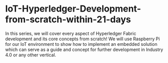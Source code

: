 # IoT-Hyperledger-Development-from-scratch-within-21-days
In this series, we will cover every aspect of Hyperledger Fabric development and its core concepts from scratch! We will use Raspberry Pi for our IoT environment to show how to implement an embedded solution which can serve as a guide and concept for further development in Industry 4.0 or any other vertical.
